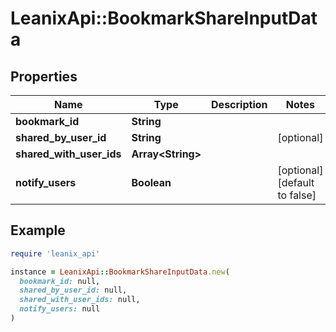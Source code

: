 # LeanixApi::BookmarkShareInputData

## Properties

| Name | Type | Description | Notes |
| ---- | ---- | ----------- | ----- |
| **bookmark_id** | **String** |  |  |
| **shared_by_user_id** | **String** |  | [optional] |
| **shared_with_user_ids** | **Array&lt;String&gt;** |  |  |
| **notify_users** | **Boolean** |  | [optional][default to false] |

## Example

```ruby
require 'leanix_api'

instance = LeanixApi::BookmarkShareInputData.new(
  bookmark_id: null,
  shared_by_user_id: null,
  shared_with_user_ids: null,
  notify_users: null
)
```

